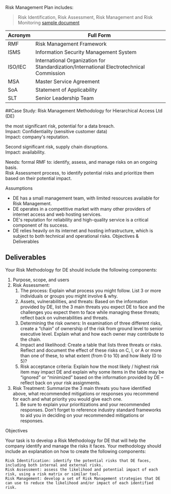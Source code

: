 Risk Management Plan includes:
> Risk Identification, Risk Assessment, Risk Management and Risk Monitoring
[sample document](https://learningimages.lighthouselabs.ca/Cyber+BC/Cyber+BC+C5/Cyber+BC+C5.2/Sample+Risk+Management+Plan.pdf)



| Acronym     | Full Form                                            |
|-------------|------------------------------------------------------|
| RMF         | Risk Management Framework                            |
| ISMS        | Information Security Management System               |
| ISO/IEC     | International Organization for Standardization/International Electrotechnical Commission |
| MSA         | Master Service Agreement                             |
| SoA         | Statement of Applicability                           |
| SLT         | Senior Leadership Team                               |


##Case Study:
Risk Management Methodology for Hierarchical Access Ltd (DE)

the most significant risk, potential for a data breach. \
Impact: Confidentiality (sensitive customer data) \
Impact: company's reputation.

Second significant risk, supply chain disruptions. \
Impact: availability.

Needs: formal RMF to: identify, assess, and manage risks on an ongoing basis. \
Risk Assessment process, to identify potential risks and prioritize them based on their potential impact.

Assumptions
- DE has a small management team, with limited resources available for Risk Management.
- DE operates in a competitive market with many other providers of internet access and web hosting services.
- DE's reputation for reliability and high-quality service is a critical component of its success.
- DE relies heavily on its internet and hosting infrastructure, which is subject to both technical and operational risks.
Objectives & Deliverables

## Deliverables

Your Risk Methodology for DE should include the following components:
1. Purpose, scope, and users
2. Risk Assessment:
    1. The process: Explain what process you might follow. List 3 or more individuals or groups you might involve & why.
    2. Assets, vulnerabilities, and threats: Based on the information provided by DE, list the 3 main threats you expect DE to face and the challenges you expect them to face while managing these threats; reflect back on vulnerabilities and threats.
    3. Determining the risk owners: In examination of three different risks, create a “chain” of ownership of the risk from ground level to senior executive level. Explain what and how each owner may contribute to the chain.
    4. Impact and likelihood: Create a table that lists three threats or risks. Reflect and document the effect of these risks on C, I, or A or more than one of these, to what extent (from 0 to 10) and how likely (0 to 5)?
    5. Risk acceptance criteria: Explain how the most likely / highest risk item may impact DE and explain why some items in the table may be “ignored” or “minimized” based on the information provided by DE – reflect back on your risk assignments.
3.  Risk Treatment: Summarize the 3 main threats you have identified above, what recommended mitigations or responses you recommend for each and what priority you would give each one.
    1. Be sure to explain your prioritizations and your recommended responses. Don’t forget to reference industry standard frameworks to aid you in deciding on your recommended mitigations or responses.



Objectives

Your task is to develop a Risk Methodology for DE that will help the company identify and manage the risks it faces. Your methodology should include an explanation on how to create the following components:

    Risk Identification: identify the potential risks that DE faces, including both internal and external risks.
    Risk Assessment: assess the likelihood and potential impact of each risk, using a risk matrix or similar tool.
    Risk Management: develop a set of Risk Management strategies that DE can use to reduce the likelihood and/or impact of each identified risk.



